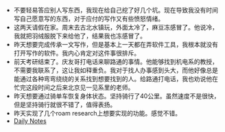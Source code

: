- 不要轻易答应别人写东西，我现在给自己挖了好几个坑。现在导致我没有时间写自己愿意写的东西，对于应付的写作又有些愤怒情绪。
- 这两天请假在家。周末去古北水镇玩，外面太冷了，麻豆冻感冒了。他说冷，我就把羽绒服脱下来给他了，结果我也冻感冒了。
- 昨天想要完成传承一文写作，但是基本上一天都在弄软件工具，我根本就没有打开写作的软件。我内心肯定对这件事很排斥。
- 前天考研结束了。庆友哥打电话来聊路通的事情。他能够找到机电系的教授，不需要我联系了，这让我如释重负。我对于找人办事感到头大，而他好像总是能通过各种弯弯绕绕的关系找到想要找到的人。给路通打电话，我也劝说他在忙完这段时间之后来北京见一见系里的老师。
- 昨天想要通过骑单车恢复身体状态。坚持骑行了40公里。虽然速度不是很快，但是坚持骑行就很不错了，值得表扬。
- 昨天实现了几个roam research上想要实现的功能。感觉不错。
- [Daily Notes](https://roamresearch.com/#/app/xinyiheng)
